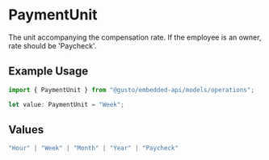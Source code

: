 # PaymentUnit

The unit accompanying the compensation rate. If the employee is an owner, rate should be 'Paycheck'.

## Example Usage

```typescript
import { PaymentUnit } from "@gusto/embedded-api/models/operations";

let value: PaymentUnit = "Week";
```

## Values

```typescript
"Hour" | "Week" | "Month" | "Year" | "Paycheck"
```